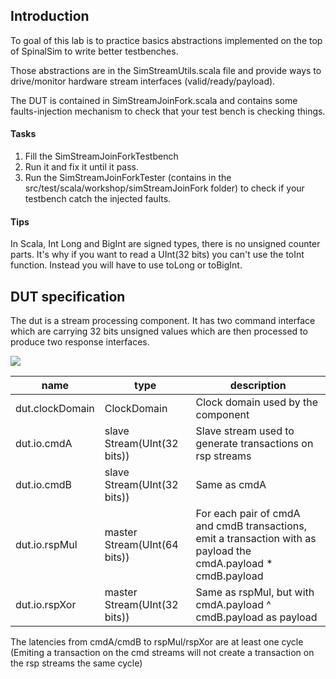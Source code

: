 ## Introduction
To goal of this lab is to practice basics abstractions implemented on the top of SpinalSim to write better testbenches.

Those abstractions are in the SimStreamUtils.scala file and provide ways to drive/monitor hardware stream interfaces (valid/ready/payload).

The DUT is contained in SimStreamJoinFork.scala and contains some faults-injection mechanism to check that your test bench is checking things.

#### Tasks

1) Fill the SimStreamJoinForkTestbench
2) Run it and fix it until it pass.
3) Run the SimStreamJoinForkTester (contains in the src/test/scala/workshop/simStreamJoinFork folder) to check if your testbench catch the injected faults. 

#### Tips

In Scala, Int Long and BigInt are signed types, there is no unsigned counter parts. It's why if you want to read a UInt(32 bits) you can't use the toInt function. Instead you will have to use toLong or toBigInt. 

## DUT specification

The dut is a stream processing component. It has two command interface which are carrying 32 bits unsigned values which are then processed to produce two response interfaces.

![](assets/dut.png)

| name | type | description |
| ------ | ----------- | ------ | 
| dut.clockDomain | ClockDomain | Clock domain used by the component |
| dut.io.cmdA   | slave Stream(UInt(32 bits))  | Slave stream used to generate transactions on rsp streams |
| dut.io.cmdB   | slave Stream(UInt(32 bits))  | Same as cmdA |
| dut.io.rspMul | master Stream(UInt(64 bits)) | For each pair of cmdA and cmdB transactions, emit a transaction with as payload the cmdA.payload * cmdB.payload |
| dut.io.rspXor | master Stream(UInt(32 bits)) | Same as rspMul, but with cmdA.payload ^ cmdB.payload as payload|

The latencies from cmdA/cmdB to rspMul/rspXor are at least one cycle (Emiting a transaction on the cmd streams will not create a transaction on the rsp streams the same cycle) 

